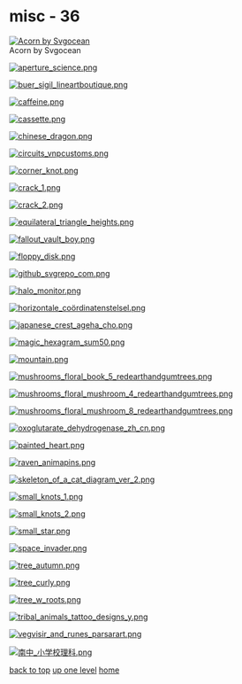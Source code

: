 # misc - 36
[![Acorn by Svgocean](/terminal/grey%20on%20black/little/misc/acorn_by_svgocean.png "Acorn by Svgocean")](https://raw.githubusercontent.com/buckmanc/wallpapers/main/terminal/grey%20on%20black/little/misc/acorn_by_svgocean.png)\
Acorn by Svgocean

[![aperture_science.png](/terminal/grey%20on%20black/little/misc/aperture_science.png "aperture_science.png")](https://raw.githubusercontent.com/buckmanc/wallpapers/main/terminal/grey%20on%20black/little/misc/aperture_science.png)

[![buer_sigil_lineartboutique.png](/terminal/grey%20on%20black/little/misc/buer_sigil_lineartboutique.png "buer_sigil_lineartboutique.png")](https://raw.githubusercontent.com/buckmanc/wallpapers/main/terminal/grey%20on%20black/little/misc/buer_sigil_lineartboutique.png)

[![caffeine.png](/terminal/grey%20on%20black/little/misc/caffeine.png "caffeine.png")](https://raw.githubusercontent.com/buckmanc/wallpapers/main/terminal/grey%20on%20black/little/misc/caffeine.png)

[![cassette.png](/terminal/grey%20on%20black/little/misc/cassette.png "cassette.png")](https://raw.githubusercontent.com/buckmanc/wallpapers/main/terminal/grey%20on%20black/little/misc/cassette.png)

[![chinese_dragon.png](/terminal/grey%20on%20black/little/misc/chinese_dragon.png "chinese_dragon.png")](https://raw.githubusercontent.com/buckmanc/wallpapers/main/terminal/grey%20on%20black/little/misc/chinese_dragon.png)

[![circuits_vnpcustoms.png](/terminal/grey%20on%20black/little/misc/circuits_vnpcustoms.png "circuits_vnpcustoms.png")](https://raw.githubusercontent.com/buckmanc/wallpapers/main/terminal/grey%20on%20black/little/misc/circuits_vnpcustoms.png)

[![corner_knot.png](/terminal/grey%20on%20black/little/misc/corner_knot.png "corner_knot.png")](https://raw.githubusercontent.com/buckmanc/wallpapers/main/terminal/grey%20on%20black/little/misc/corner_knot.png)

[![crack_1.png](/terminal/grey%20on%20black/little/misc/crack_1.png "crack_1.png")](https://raw.githubusercontent.com/buckmanc/wallpapers/main/terminal/grey%20on%20black/little/misc/crack_1.png)

[![crack_2.png](/terminal/grey%20on%20black/little/misc/crack_2.png "crack_2.png")](https://raw.githubusercontent.com/buckmanc/wallpapers/main/terminal/grey%20on%20black/little/misc/crack_2.png)

[![equilateral_triangle_heights.png](/terminal/grey%20on%20black/little/misc/equilateral_triangle_heights.png "equilateral_triangle_heights.png")](https://raw.githubusercontent.com/buckmanc/wallpapers/main/terminal/grey%20on%20black/little/misc/equilateral_triangle_heights.png)

[![fallout_vault_boy.png](/terminal/grey%20on%20black/little/misc/fallout_vault_boy.png "fallout_vault_boy.png")](https://raw.githubusercontent.com/buckmanc/wallpapers/main/terminal/grey%20on%20black/little/misc/fallout_vault_boy.png)

[![floppy_disk.png](/terminal/grey%20on%20black/little/misc/floppy_disk.png "floppy_disk.png")](https://raw.githubusercontent.com/buckmanc/wallpapers/main/terminal/grey%20on%20black/little/misc/floppy_disk.png)

[![github_svgrepo_com.png](/terminal/grey%20on%20black/little/misc/github_svgrepo_com.png "github_svgrepo_com.png")](https://raw.githubusercontent.com/buckmanc/wallpapers/main/terminal/grey%20on%20black/little/misc/github_svgrepo_com.png)

[![halo_monitor.png](/terminal/grey%20on%20black/little/misc/halo_monitor.png "halo_monitor.png")](https://raw.githubusercontent.com/buckmanc/wallpapers/main/terminal/grey%20on%20black/little/misc/halo_monitor.png)

[![horizontale_coördinatenstelsel.png](/terminal/grey%20on%20black/little/misc/horizontale_coördinatenstelsel.png "horizontale_coördinatenstelsel.png")](https://raw.githubusercontent.com/buckmanc/wallpapers/main/terminal/grey%20on%20black/little/misc/horizontale_coördinatenstelsel.png)

[![japanese_crest_ageha_cho.png](/terminal/grey%20on%20black/little/misc/japanese_crest_ageha_cho.png "japanese_crest_ageha_cho.png")](https://raw.githubusercontent.com/buckmanc/wallpapers/main/terminal/grey%20on%20black/little/misc/japanese_crest_ageha_cho.png)

[![magic_hexagram_sum50.png](/terminal/grey%20on%20black/little/misc/magic_hexagram_sum50.png "magic_hexagram_sum50.png")](https://raw.githubusercontent.com/buckmanc/wallpapers/main/terminal/grey%20on%20black/little/misc/magic_hexagram_sum50.png)

[![mountain.png](/terminal/grey%20on%20black/little/misc/mountain.png "mountain.png")](https://raw.githubusercontent.com/buckmanc/wallpapers/main/terminal/grey%20on%20black/little/misc/mountain.png)

[![mushrooms_floral_book_5_redearthandgumtrees.png](/terminal/grey%20on%20black/little/misc/mushrooms_floral_book_5_redearthandgumtrees.png "mushrooms_floral_book_5_redearthandgumtrees.png")](https://raw.githubusercontent.com/buckmanc/wallpapers/main/terminal/grey%20on%20black/little/misc/mushrooms_floral_book_5_redearthandgumtrees.png)

[![mushrooms_floral_mushroom_4_redearthandgumtrees.png](/terminal/grey%20on%20black/little/misc/mushrooms_floral_mushroom_4_redearthandgumtrees.png "mushrooms_floral_mushroom_4_redearthandgumtrees.png")](https://raw.githubusercontent.com/buckmanc/wallpapers/main/terminal/grey%20on%20black/little/misc/mushrooms_floral_mushroom_4_redearthandgumtrees.png)

[![mushrooms_floral_mushroom_8_redearthandgumtrees.png](/terminal/grey%20on%20black/little/misc/mushrooms_floral_mushroom_8_redearthandgumtrees.png "mushrooms_floral_mushroom_8_redearthandgumtrees.png")](https://raw.githubusercontent.com/buckmanc/wallpapers/main/terminal/grey%20on%20black/little/misc/mushrooms_floral_mushroom_8_redearthandgumtrees.png)

[![oxoglutarate_dehydrogenase_zh_cn.png](/terminal/grey%20on%20black/little/misc/oxoglutarate_dehydrogenase_zh_cn.png "oxoglutarate_dehydrogenase_zh_cn.png")](https://raw.githubusercontent.com/buckmanc/wallpapers/main/terminal/grey%20on%20black/little/misc/oxoglutarate_dehydrogenase_zh_cn.png)

[![painted_heart.png](/terminal/grey%20on%20black/little/misc/painted_heart.png "painted_heart.png")](https://raw.githubusercontent.com/buckmanc/wallpapers/main/terminal/grey%20on%20black/little/misc/painted_heart.png)

[![raven_animapins.png](/terminal/grey%20on%20black/little/misc/raven_animapins.png "raven_animapins.png")](https://raw.githubusercontent.com/buckmanc/wallpapers/main/terminal/grey%20on%20black/little/misc/raven_animapins.png)

[![skeleton_of_a_cat_diagram_ver_2.png](/terminal/grey%20on%20black/little/misc/skeleton_of_a_cat_diagram_ver_2.png "skeleton_of_a_cat_diagram_ver_2.png")](https://raw.githubusercontent.com/buckmanc/wallpapers/main/terminal/grey%20on%20black/little/misc/skeleton_of_a_cat_diagram_ver_2.png)

[![small_knots_1.png](/terminal/grey%20on%20black/little/misc/small_knots_1.png "small_knots_1.png")](https://raw.githubusercontent.com/buckmanc/wallpapers/main/terminal/grey%20on%20black/little/misc/small_knots_1.png)

[![small_knots_2.png](/terminal/grey%20on%20black/little/misc/small_knots_2.png "small_knots_2.png")](https://raw.githubusercontent.com/buckmanc/wallpapers/main/terminal/grey%20on%20black/little/misc/small_knots_2.png)

[![small_star.png](/terminal/grey%20on%20black/little/misc/small_star.png "small_star.png")](https://raw.githubusercontent.com/buckmanc/wallpapers/main/terminal/grey%20on%20black/little/misc/small_star.png)

[![space_invader.png](/terminal/grey%20on%20black/little/misc/space_invader.png "space_invader.png")](https://raw.githubusercontent.com/buckmanc/wallpapers/main/terminal/grey%20on%20black/little/misc/space_invader.png)

[![tree_autumn.png](/terminal/grey%20on%20black/little/misc/tree_autumn.png "tree_autumn.png")](https://raw.githubusercontent.com/buckmanc/wallpapers/main/terminal/grey%20on%20black/little/misc/tree_autumn.png)

[![tree_curly.png](/terminal/grey%20on%20black/little/misc/tree_curly.png "tree_curly.png")](https://raw.githubusercontent.com/buckmanc/wallpapers/main/terminal/grey%20on%20black/little/misc/tree_curly.png)

[![tree_w_roots.png](/terminal/grey%20on%20black/little/misc/tree_w_roots.png "tree_w_roots.png")](https://raw.githubusercontent.com/buckmanc/wallpapers/main/terminal/grey%20on%20black/little/misc/tree_w_roots.png)

[![tribal_animals_tattoo_designs_y.png](/terminal/grey%20on%20black/little/misc/tribal_animals_tattoo_designs_y.png "tribal_animals_tattoo_designs_y.png")](https://raw.githubusercontent.com/buckmanc/wallpapers/main/terminal/grey%20on%20black/little/misc/tribal_animals_tattoo_designs_y.png)

[![vegvisir_and_runes_parsarart.png](/terminal/grey%20on%20black/little/misc/vegvisir_and_runes_parsarart.png "vegvisir_and_runes_parsarart.png")](https://raw.githubusercontent.com/buckmanc/wallpapers/main/terminal/grey%20on%20black/little/misc/vegvisir_and_runes_parsarart.png)

[![南中_小学校理科.png](/terminal/grey%20on%20black/little/misc/南中_小学校理科.png "南中_小学校理科.png")](https://raw.githubusercontent.com/buckmanc/wallpapers/main/terminal/grey%20on%20black/little/misc/南中_小学校理科.png)


</p>
</details>


[back to top](#)
[up one level](/terminal/grey%20on%20black/little/README.MD)
[home](/)
